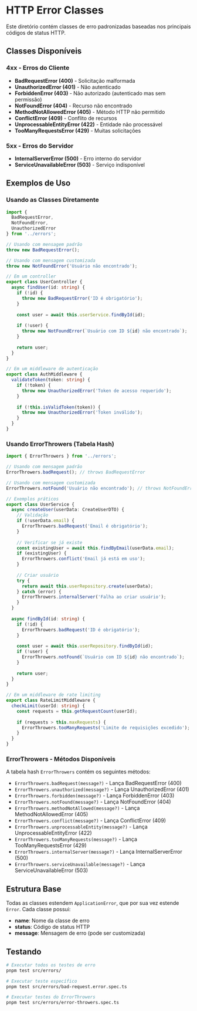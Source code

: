 # HTTP Error Classes

Este diretório contém classes de erro padronizadas baseadas nos principais códigos de status HTTP.

## Classes Disponíveis

### 4xx - Erros do Cliente

- **BadRequestError (400)** - Solicitação malformada
- **UnauthorizedError (401)** - Não autenticado
- **ForbiddenError (403)** - Não autorizado (autenticado mas sem permissão)
- **NotFoundError (404)** - Recurso não encontrado
- **MethodNotAllowedError (405)** - Método HTTP não permitido
- **ConflictError (409)** - Conflito de recursos
- **UnprocessableEntityError (422)** - Entidade não processável
- **TooManyRequestsError (429)** - Muitas solicitações

### 5xx - Erros do Servidor

- **InternalServerError (500)** - Erro interno do servidor
- **ServiceUnavailableError (503)** - Serviço indisponível

## Exemplos de Uso

### Usando as Classes Diretamente

```typescript
import { 
  BadRequestError, 
  NotFoundError, 
  UnauthorizedError 
} from '../errors';

// Usando com mensagem padrão
throw new BadRequestError();

// Usando com mensagem customizada
throw new NotFoundError('Usuário não encontrado');

// Em um controller
export class UserController {
  async findUser(id: string) {
    if (!id) {
      throw new BadRequestError('ID é obrigatório');
    }
    
    const user = await this.userService.findById(id);
    
    if (!user) {
      throw new NotFoundError(`Usuário com ID ${id} não encontrado`);
    }
    
    return user;
  }
}

// Em um middleware de autenticação
export class AuthMiddleware {
  validateToken(token: string) {
    if (!token) {
      throw new UnauthorizedError('Token de acesso requerido');
    }
    
    if (!this.isValidToken(token)) {
      throw new UnauthorizedError('Token inválido');
    }
  }
}
```

### Usando ErrorThrowers (Tabela Hash)

```typescript
import { ErrorThrowers } from '../errors';

// Usando com mensagem padrão
ErrorThrowers.badRequest(); // throws BadRequestError

// Usando com mensagem customizada
ErrorThrowers.notFound('Usuário não encontrado'); // throws NotFoundError

// Exemplos práticos
export class UserService {
  async createUser(userData: CreateUserDTO) {
    // Validação
    if (!userData.email) {
      ErrorThrowers.badRequest('Email é obrigatório');
    }
    
    // Verificar se já existe
    const existingUser = await this.findByEmail(userData.email);
    if (existingUser) {
      ErrorThrowers.conflict('Email já está em uso');
    }
    
    // Criar usuário
    try {
      return await this.userRepository.create(userData);
    } catch (error) {
      ErrorThrowers.internalServer('Falha ao criar usuário');
    }
  }
  
  async findById(id: string) {
    if (!id) {
      ErrorThrowers.badRequest('ID é obrigatório');
    }
    
    const user = await this.userRepository.findById(id);
    if (!user) {
      ErrorThrowers.notFound(`Usuário com ID ${id} não encontrado`);
    }
    
    return user;
  }
}

// Em um middleware de rate limiting
export class RateLimitMiddleware {
  checkLimit(userId: string) {
    const requests = this.getRequestCount(userId);
    
    if (requests > this.maxRequests) {
      ErrorThrowers.tooManyRequests('Limite de requisições excedido');
    }
  }
}
```

### ErrorThrowers - Métodos Disponíveis

A tabela hash `ErrorThrowers` contém os seguintes métodos:

- `ErrorThrowers.badRequest(message?)` - Lança BadRequestError (400)
- `ErrorThrowers.unauthorized(message?)` - Lança UnauthorizedError (401)
- `ErrorThrowers.forbidden(message?)` - Lança ForbiddenError (403)
- `ErrorThrowers.notFound(message?)` - Lança NotFoundError (404)
- `ErrorThrowers.methodNotAllowed(message?)` - Lança MethodNotAllowedError (405)
- `ErrorThrowers.conflict(message?)` - Lança ConflictError (409)
- `ErrorThrowers.unprocessableEntity(message?)` - Lança UnprocessableEntityError (422)
- `ErrorThrowers.tooManyRequests(message?)` - Lança TooManyRequestsError (429)
- `ErrorThrowers.internalServer(message?)` - Lança InternalServerError (500)
- `ErrorThrowers.serviceUnavailable(message?)` - Lança ServiceUnavailableError (503)

## Estrutura Base

Todas as classes estendem `ApplicationError`, que por sua vez estende `Error`. Cada classe possui:

- **name**: Nome da classe de erro
- **status**: Código de status HTTP
- **message**: Mensagem de erro (pode ser customizada)

## Testando

```bash
# Executar todos os testes de erro
pnpm test src/errors/

# Executar teste específico
pnpm test src/errors/bad-request.error.spec.ts

# Executar testes do ErrorThrowers
pnpm test src/errors/error-throwers.spec.ts
```

